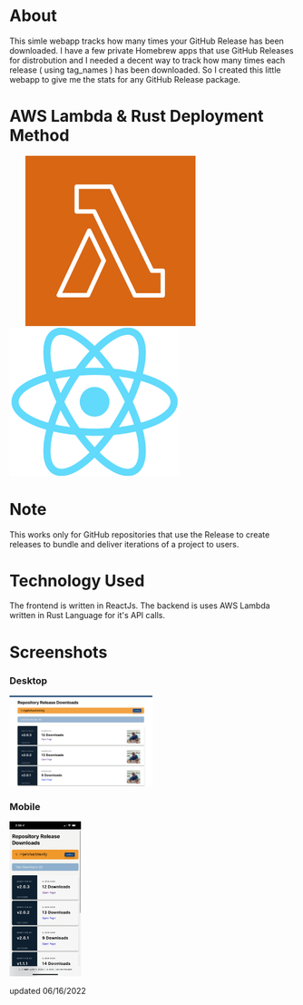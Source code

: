 # About
This simle webapp tracks how many times your GitHub Release has been downloaded. I have a few private Homebrew apps that use GitHub Releases for distrobution and I needed a decent way to track how many times each release ( using tag_names ) has been downloaded.  So I created this little webapp to give me the stats for any GitHub Release package.

# AWS Lambda & Rust Deployment Method
 
<p float="left">
	&nbsp;&nbsp;&nbsp;&nbsp;&nbsp;&nbsp;
  <img src="https://raw.githubusercontent.com/mjehrhart/assets/main/images/Amazon_Lambda_architecture_logo.svg_BJlr5ojmmqIb7PH7.png" width="300" />
	&nbsp;&nbsp;&nbsp;&nbsp;&nbsp;&nbsp;&nbsp;&nbsp;&nbsp;&nbsp;&nbsp;
  <img src="https://raw.githubusercontent.com/mjehrhart/assets/main/images/React-icon.svg_dE5uQ4eYSI3SgfR3.png" width="300" />  
</p>
 
 
# Note
This works only for GitHub repositories that use the Release to create releases to bundle and deliver iterations of a project to users.

# Technology Used
The frontend is written in ReactJs. The backend is uses AWS Lambda written in Rust Language for it's API calls.

# Screenshots 

### Desktop
<img width="50%" alt="images/Screen Shot 2022-06-15 at 7.44.17 PM_TFireoHNSteikyTT.png" src="https://raw.githubusercontent.com/mjehrhart/assets/main/images/Screen Shot 2022-06-15 at 7.44.17 PM_TFireoHNSteikyTT.png">
  
### Mobile
<img width="25%" alt="images/React App_m1WNl56RB9AdRgMV.jpeg" src="https://raw.githubusercontent.com/mjehrhart/assets/main/images/React App_m1WNl56RB9AdRgMV.jpeg">

updated 06/16/2022
